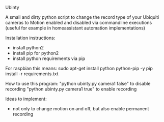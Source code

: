 Ubinty

A small and dirty python script to change the record type of your Ubiquiti cameras to Motion enabled and disabled via commandline executions (useful for example in homeassistant automation implementations)

Installation instructions:
- install python2
- install pip for python2
- install python requirements via pip

For raspbian this means:
sudo apt-get install python python-pip -y
pip install -r requirements.txt

How to use this program:
"python ubinty.py camera1 false" to disable recording
"python ubinty.py camera1 true" to enable recording

Ideas to implement:
- not only to change motion on and off, but also enable permanent recording
